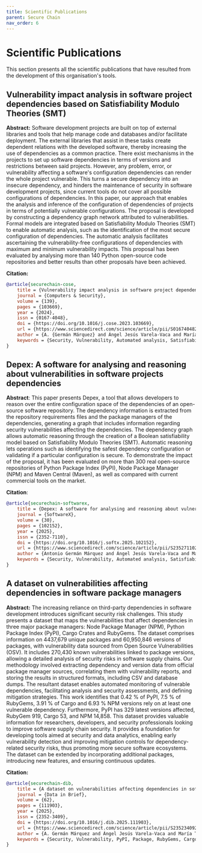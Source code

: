 ```yaml
---
title: Scientific Publications
parent: Secure Chain
nav_order: 6
---
```


# Scientific Publications

This section presents all the scientific publications that have resulted from the development of this organisation's tools.

## Vulnerability impact analysis in software project dependencies based on Satisfiability Modulo Theories (SMT)

**Abstract:** Software development projects are built on top of external libraries and tools that help manage code and databases and/or facilitate deployment. The external libraries that assist in these tasks create dependent relations with the developed software, thereby increasing the use of dependencies as a common practice. There exist mechanisms in the projects to set up software dependencies in terms of versions and restrictions between said projects. However, any problem, error, or vulnerability affecting a software's configuration dependencies can render the whole project vulnerable. This turns a secure dependency into an insecure dependency, and hinders the maintenance of security in software development projects, since current tools do not cover all possible configurations of dependencies. In this paper, our approach that enables the analysis and inference of the configuration of dependencies of projects in terms of potentially vulnerable configurations. The proposal is developed by constructing a dependency graph network attributed to vulnerabilities. Formal models are integrated based on Satisfiability Modulo Theories (SMT) to enable automatic analysis, such as the identification of the most secure configuration of dependencies. The automatic analysis facilitates ascertaining the vulnerability-free configurations of dependencies with maximum and minimum vulnerability impacts. This proposal has been evaluated by analysing more than 140 Python open-source code repositories and better results than other proposals have been achieved.

**Citation:**

```bibtex
@article{securechain-cose,
    title = {Vulnerability impact analysis in software project dependencies based on Satisfiability Modulo Theories (SMT)},
    journal = {Computers & Security},
    volume = {139},
    pages = {103669},
    year = {2024},
    issn = {0167-4048},
    doi = {https://doi.org/10.1016/j.cose.2023.103669},
    url = {https://www.sciencedirect.com/science/article/pii/S0167404823005795},
    author = {A. {Germán Márquez} and Ángel Jesús Varela-Vaca and María Teresa {Gómez López} and José A. Galindo and David Benavides},
    keywords = {Security, Vulnerability, Automated analysis, Satisfiability Modulo Theories (SMT), Dependency network, Software development}
}
```

## Depex: A software for analysing and reasoning about vulnerabilities in software projects dependencies

**Abstract**: This paper presents Depex, a tool that allows developers to reason over the entire configuration space of the dependencies of an open-source software repository. The dependency information is extracted from the repository requirements files and the package managers of the dependencies, generating a graph that includes information regarding security vulnerabilities affecting the dependencies. The dependency graph allows automatic reasoning through the creation of a Boolean satisfiability model based on Satisfiability Modulo Theories (SMT). Automatic reasoning lets operations such as identifying the safest dependency configuration or validating if a particular configuration is secure. To demonstrate the impact of the proposal, it has been evaluated on more than 300 real open-source repositories of Python Package Index (PyPI), Node Package Manager (NPM) and Maven Central (Maven), as well as compared with current commercial tools on the market.

**Citation**:

```bibtex
@article{securechain-softwarex,
    title = {Depex: A software for analysing and reasoning about vulnerabilities in software projects dependencies},
    journal = {SoftwareX},
    volume = {30},
    pages = {102152},
    year = {2025},
    issn = {2352-7110},
    doi = {https://doi.org/10.1016/j.softx.2025.102152},
    url = {https://www.sciencedirect.com/science/article/pii/S2352711025001190},
    author = {Antonio Germán Márquez and Ángel Jesús Varela-Vaca and María Teresa {Gómez López} and José A. Galindo and David Benavides},
    keywords = {Security, Vulnerability, Automated analysis, Satisfiability Modulo Theories (SMT), Dependency graph, Software development}
}
```

## A dataset on vulnerabilities affecting dependencies in software package managers

**Abstract:** The increasing reliance on third-party dependencies in software development introduces significant security risk challenges. This study presents a dataset that maps the vulnerabilities that affect dependencies in three major package managers: Node Package Manager (NPM), Python Package Index (PyPI), Cargo Crates and RubyGems. The dataset comprises information on 4437,679 unique packages and 60,950,846 versions of packages, with vulnerability data sourced from Open Source Vulnerabilities (OSV). It includes 270,430 known vulnerabilities linked to package versions, allowing a detailed analysis of security risks in software supply chains. Our methodology involved extracting dependency and version data from official package manager sources, correlating them with vulnerability reports, and storing the results in structured formats, including CSV and database dumps. The resultant dataset enables automated monitoring of vulnerable dependencies, facilitating analysis and security assessments, and defining mitigation strategies. This work identifies that 0.42 % of PyPI, 7.5 % of RubyGems, 3.91 % of Cargo and 6.93 % NPM versions rely on at least one vulnerable dependency. Furthermore, PyPI has 329 latest versions affected, RubyGem 919, Cargo 53, and NPM 14,858. This dataset provides valuable information for researchers, developers, and security professionals looking to improve software supply chain security. It provides a foundation for developing tools aimed at security and data analytics, enabling early vulnerability detection and improving mitigation controls for dependency-related security risks, thus promoting more secure software ecosystems. The dataset can be extended by incorporating additional packages, introducing new features, and ensuring continuous updates.

**Citation:**

```bibtex
@article{securechain-dib,
    title = {A dataset on vulnerabilities affecting dependencies in software package managers},
    journal = {Data in Brief},
    volume = {62},
    pages = {111903},
    year = {2025},
    issn = {2352-3409},
    doi = {https://doi.org/10.1016/j.dib.2025.111903},
    url = {https://www.sciencedirect.com/science/article/pii/S2352340925006274},
    author = {A. Germán Márquez and Ángel Jesús Varela-Vaca and María Teresa {Gómez López}},
    keywords = {Security, Vulnerability, PyPI, Package, RubyGems, Cargo, NPM}
}
```
